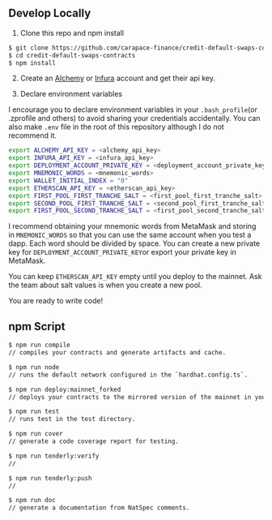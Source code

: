 ## Develop Locally

1. Clone this repo and npm install

```bash
$ git clone https://github.com/carapace-finance/credit-default-swaps-contracts
$ cd credit-default-swaps-contracts
$ npm install
```

2. Create an [Alchemy](https://www.alchemy.com/) or [Infura](https://infura.io/) account and get their api key.

3. Declare environment variables

I encourage you to declare environment variables in your `.bash_profile`(or .zprofile and others) to avoid sharing your credentials accidentally. You can also make `.env` file in the root of this repository although I do not recommend it.

```bash
export ALCHEMY_API_KEY = <alchemy_api_key>
export INFURA_API_KEY = <infura_api_key>
export DEPLOYMENT_ACCOUNT_PRIVATE_KEY = <deployment_account_private_key>
export MNEMONIC_WORDS = <mnemonic_words>
export WALLET_INITIAL_INDEX = "0"
export ETHERSCAN_API_KEY = <etherscan_api_key>
export FIRST_POOL_FIRST_TRANCHE_SALT = <first_pool_first_tranche_salt>
export SECOND_POOL_FIRST_TRANCHE_SALT = <second_pool_first_tranche_salt>
export FIRST_POOL_SECOND_TRANCHE_SALT = <first_pool_second_tranche_salt>
```

I recommend obtaining your mnemonic words from MetaMask and storing in `MNEMONIC_WORDS` so that you can use the same account when you test a dapp. Each word should be divided by space. You can create a new private key for `DEPLOYMENT_ACCOUNT_PRIVATE_KEY`or export your private key in MetaMask.  

You can keep `ETHERSCAN_API_KEY` empty until you deploy to the mainnet. Ask the team about salt values is when you create a new pool. 

You are ready to write code!

## npm Script

```bash
$ npm run compile
// compiles your contracts and generate artifacts and cache.

$ npm run node
// runs the default network configured in the `hardhat.config.ts`.

$ npm run deploy:mainnet_forked
// deploys your contracts to the mirrored version of the mainnet in your local network.

$ npm run test
// runs test in the test directory.

$ npm run cover
// generate a code coverage report for testing.

$ npm run tenderly:verify
// 

$ npm run tenderly:push
// 

$ npm run doc
// generate a documentation from NatSpec comments.
```
